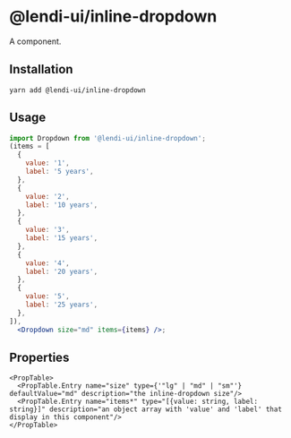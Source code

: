 # @lendi-ui/inline-dropdown

A <ComponentName> component.

## Installation

```
yarn add @lendi-ui/inline-dropdown
```

## Usage

```jsx
import Dropdown from '@lendi-ui/inline-dropdown';
(items = [
  {
    value: '1',
    label: '5 years',
  },
  {
    value: '2',
    label: '10 years',
  },
  {
    value: '3',
    label: '15 years',
  },
  {
    value: '4',
    label: '20 years',
  },
  {
    value: '5',
    label: '25 years',
  },
]),
  <Dropdown size="md" items={items} />;
```

## Properties

```
<PropTable>
  <PropTable.Entry name="size" type={'"lg" | "md" | "sm"'} defaultValue="md" description="the inline-dropdown size"/>
  <PropTable.Entry name="items*" type="[{value: string, label: string}]" description="an object array with 'value' and 'label' that display in this component"/>
</PropTable>
```
